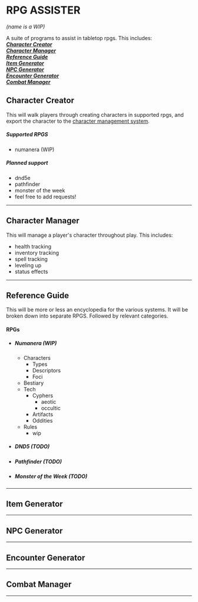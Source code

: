 # RPG ASSISTER
*(name is a WIP)*

A suite of programs to assist in tabletop rpgs. This includes:  
[***Character Creator***](#character-creator)  
[***Character Manager***](#character-manager)  
[***Reference Guide***](#reference-guide)  
[***Item Generator***](#item-generator)  
[***NPC Generator***](#npc-generator)  
[***Encounter Generator***](#encounter-generator)  
[***Combat Manager***](#combat-manager)

## Character Creator
This will walk players through creating characters in supported rpgs, and export the character to the [character
management system](#character-manager).
##### Supported RPGS   
- numanera (WIP)
##### Planned support
- dnd5e
- pathfinder
- monster of the week
- feel free to add requests!
___
## Character Manager
This will manage a player's character throughout play. This includes:
- health tracking
- inventory tracking
- spell tracking
- leveling up
- status effects
___
## Reference Guide  
This will be more or less an encyclopedia for the various systems. It will be broken down into separate RPGS. Followed 
by relevant categories.
#### RPGs
- ##### Numanera (WIP)
  - Characters
    - Types
    - Descriptors
    - Foci
  - Bestiary
  - Tech
    - Cyphers
      - aeotic
      - occultic
    - Artifacts
    - Oddities
  - Rules
    - wip
- ##### DND5 (TODO)
- ##### Pathfinder (TODO)
- ##### Monster of the Week (TODO)
___
## Item Generator

___
## NPC Generator

___
## Encounter Generator

___
## Combat Manager

___
